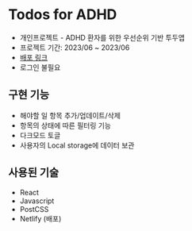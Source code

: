 # Todos for ADHD

- 개인프로젝트 - ADHD 환자를 위한 우선순위 기반 투두앱
- 프로젝트 기간: 2023/06 ~ 2023/06
- [배포 링크](https://golden-haupia-d794f5.netlify.app/)
- 로그인 불필요

## 구현 기능
- 해야할 일 항목 추가/업데이트/삭제
- 항목의 상태에 따른 필터링 기능
- 다크모드 토글
- 사용자의 Local storage에 데이터 보관

## 사용된 기술
- React
- Javascript
- PostCSS
- Netlify (배포)